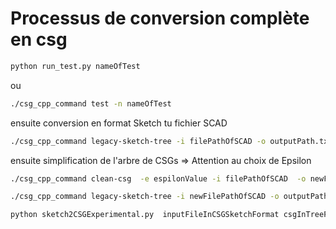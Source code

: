 # Processus de conversion complète en csg
```bash
python run_test.py nameOfTest
```

ou


```bash
./csg_cpp_command test -n nameOfTest
```

ensuite conversion en format Sketch tu fichier SCAD


```bash
./csg_cpp_command legacy-sketch-tree -i filePathOfSCAD -o outputPath.txt
```


ensuite simplification de l'arbre de CSGs
=> Attention au choix de Epsilon
```bash
./csg_cpp_command clean-csg  -e espilonValue -i filePathOfSCAD  -o newFilePathOfSCAD
```
```bash
./csg_cpp_command legacy-sketch-tree -i newFilePathOfSCAD -o outputPath.txt
```
```bash
python sketch2CSGExperimental.py  inputFileInCSGSketchFormat csgInTreeFormatPath simplifiedSsgInTreeFormatPath geometry.js
```
